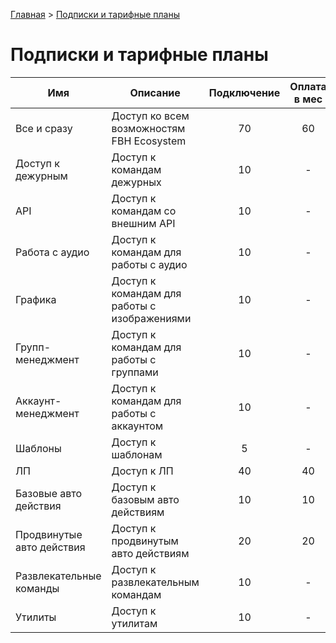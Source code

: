 [Главная](./README.md) > [Подписки и тарифные планы](./subscribes.md)

# Подписки и тарифные планы

| Имя                       | Описание                                     | Подключение | Оплата в мес |
|---------------------------|----------------------------------------------|:-----------:|:------------:|
| Все и сразу               | Доступ ко всем возможностям FBH Ecosystem    |     70      |      60      |
| Доступ к дежурным         | Доступ к командам дежурных                   |     10      |      -       |
| API                       | Доступ к командам со внешним API             |     10      |      -       |
| Работа с аудио            | Доступ к командам для работы с аудио         |     10      |      -       |
| Графика                   | Доступ к командам для работы с изображениями |     10      |      -       |
| Групп-менеджмент          | Доступ к командам для работы с группами      |     10      |      -       |
| Аккаунт-менеджмент        | Доступ к командам для работы с аккаунтом     |     10      |      -       |
| Шаблоны                   | Доступ к шаблонам                            |      5      |      -       |
| ЛП                        | Доступ к ЛП                                  |     40      |      40      |
| Базовые авто действия     | Доступ к базовым авто действиям              |     10      |      10      |
| Продвинутые авто действия | Доступ к продвинутым авто действиям          |     20      |      20      |
| Развлекательные команды   | Доступ к развлекательным командам            |     10      |      -       |
| Утилиты                   | Доступ к утилитам                            |     10      |      -       |
